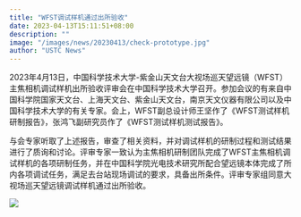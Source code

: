 ```yaml
---
title: "WFST调试样机通过出所验收"
date: 2023-04-13T15:11:51+08:00
description: ""
image: "/images/news/20230413/check-prototype.jpg"
author: "USTC News"
---
```


2023年4月13日，中国科学技术大学-紫金山天文台大视场巡天望远镜（WFST）主焦相机调试样机出所验收评审会在中国科学技术大学召开。参加会议的有来自中国科学院国家天文台、上海天文台、紫金山天文台，南京天文仪器有限公司以及中国科学技术大学的有关专家。会上，WFST副总设计师王坚作了《WFST测试样机研制报告》，张鸿飞副研究员作了《WFST测试样机测试报告》。

与会专家听取了上述报告，审查了相关资料，并对调试样机的研制过程和测试结果进行了质询和讨论。评审专家一致认为主焦相机研制团队完成了WFST主焦相机调试样机的各项研制任务，并在中国科学院光电技术研究所配合望远镜本体完成了所内各项调试任务，满足去台站现场调试的要求，具备出所条件。评审专家组同意大视场巡天望远镜调试样机通过出所验收。

![](/images/news/20230413/check-prototype.jpg)